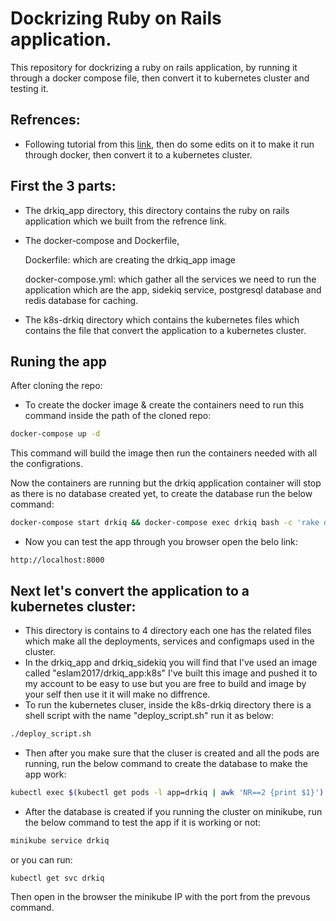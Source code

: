 # Dockrizing Ruby on Rails application.

This repository for dockrizing a ruby on rails application, by running it through a docker compose file, then convert it to kubernetes cluster and testing it.

## Refrences:
* Following tutorial from this [link](https://semaphoreci.com/community/tutorials/dockerizing-a-ruby-on-rails-application), then do some edits on it to make it run through docker, then convert it to a kubernetes cluster.

## First the 3 parts:
- The drkiq_app directory, this directory contains the ruby on rails application which we built from the refrence link.
- The docker-compose and Dockerfile,

   Dockerfile: which are creating the drkiq_app image
   
   docker-compose.yml: which gather all the services we need to run the application which are the app, sidekiq service, postgresql database and redis database for caching.

- The k8s-drkiq directory which contains the kubernetes files which contains the file that convert the application to a kubernetes cluster.

## Runing the app
After cloning the repo:

- To create the docker image & create the containers need to run this command inside the path of the cloned repo:

```bash
docker-compose up -d
```
This command will build the image then run the containers needed with all the configrations.

Now the containers are running but the drkiq application container will stop as there is no database created yet, to create the database run the below command:

```bash
docker-compose start drkiq && docker-compose exec drkiq bash -c 'rake db:migrate'
```
- Now you can test the app through you browser open the belo link:
```
http://localhost:8000
```

## Next let's convert the application to a kubernetes cluster:
- This directory is contains to 4 directory each one has the related files which make all the deployments, services and configmaps used in the cluster.
- In the drkiq_app and drkiq_sidekiq you will find that I've used an image called "eslam2017/drkiq_app:k8s" I've built this image and pushed it to my account to be easy to use but you are free to build and image by your self then use it it will make no diffrence.
- To run the kubernetes cluser, inside the k8s-drkiq directory there is a shell script with the name "deploy_script.sh"
run it as below:
```bash
./deploy_script.sh
```
- Then after you make sure that the cluser is created and all the pods are running, run the below command to create the database to make the app work:
```bash
kubectl exec $(kubectl get pods -l app=drkiq | awk 'NR==2 {print $1}') -- bash -c 'rake db:migrate'
```
- After the database is created if you running the cluster on minikube, run the below command to test the app if it is working or not:

```bash
minikube service drkiq
```
or you can run:
```bash
kubectl get svc drkiq
```
Then open in the browser the minikube IP with the port from the prevous command.
